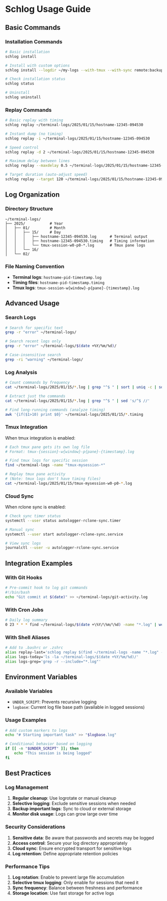 # Schlog Usage Guide

## Basic Commands

### Installation Commands

```bash
# Basic installation
schlog install

# Install with custom options
schlog install --logdir ~/my-logs --with-tmux --with-sync remote:backup

# Check installation status
schlog status

# Uninstall
schlog uninstall
```

### Replay Commands

```bash
# Basic replay with timing
schlog replay ~/terminal-logs/2025/01/15/hostname-12345-094530

# Instant dump (no timing)
schlog replay -i ~/terminal-logs/2025/01/15/hostname-12345-094530

# Speed control
schlog replay -d 2 ~/terminal-logs/2025/01/15/hostname-12345-094530

# Maximum delay between lines
schlog replay --maxdelay 0.5 ~/terminal-logs/2025/01/15/hostname-12345-094530

# Target duration (auto-adjust speed)
schlog replay --target 120 ~/terminal-logs/2025/01/15/hostname-12345-094530
```

## Log Organization

### Directory Structure

```
~/terminal-logs/
├── 2025/           # Year
│   ├── 01/         # Month
│   │   ├── 15/     # Day
│   │   │   ├── hostname-12345-094530.log      # Terminal output
│   │   │   ├── hostname-12345-094530.timing   # Timing information
│   │   │   └── tmux-session-w0-p0-*.log       # Tmux pane logs
│   │   └── 16/
│   └── 02/
```

### File Naming Convention

- **Terminal logs**: `hostname-pid-timestamp.log`
- **Timing files**: `hostname-pid-timestamp.timing`
- **Tmux logs**: `tmux-session-w{window}-p{pane}-{timestamp}.log`

## Advanced Usage

### Search Logs

```bash
# Search for specific text
grep -r "error" ~/terminal-logs/

# Search recent logs only
grep -r "error" ~/terminal-logs/$(date +%Y/%m/%d)/

# Case-insensitive search
grep -ri "warning" ~/terminal-logs/
```

### Log Analysis

```bash
# Count commands by frequency
cat ~/terminal-logs/2025/01/15/*.log | grep "^$ " | sort | uniq -c | sort -nr

# Extract just the commands
cat ~/terminal-logs/2025/01/15/*.log | grep "^$ " | sed 's/^$ //'

# Find long-running commands (analyze timing)
awk '{if($1>10) print $0}' ~/terminal-logs/2025/01/15/*.timing
```

### Tmux Integration

When tmux integration is enabled:

```bash
# Each tmux pane gets its own log file
# Format: tmux-{session}-w{window}-p{pane}-{timestamp}.log

# Find tmux logs for specific session
find ~/terminal-logs -name "tmux-mysession-*"

# Replay tmux pane activity
# (Note: tmux logs don't have timing files)
cat ~/terminal-logs/2025/01/15/tmux-mysession-w0-p0-*.log
```

### Cloud Sync

When rclone sync is enabled:

```bash
# Check sync timer status
systemctl --user status autologger-rclone-sync.timer

# Manual sync
systemctl --user start autologger-rclone-sync.service

# View sync logs
journalctl --user -u autologger-rclone-sync.service
```

## Integration Examples

### With Git Hooks

```bash
# Pre-commit hook to log git commands
#!/bin/bash
echo "Git commit at $(date)" >> ~/terminal-logs/git-activity.log
```

### With Cron Jobs

```bash
# Daily log summary
0 23 * * * find ~/terminal-logs/$(date +\%Y/\%m/\%d) -name "*.log" | wc -l >> ~/daily-activity.log
```

### With Shell Aliases

```bash
# Add to .bashrc or .zshrc
alias replay-last='schlog replay $(find ~/terminal-logs -name "*.log" -type f -printf "%T@ %p\n" | sort -n | tail -1 | cut -d" " -f2- | sed "s/.log$//")'
alias logs-today='ls -la ~/terminal-logs/$(date +%Y/%m/%d)/'
alias logs-grep='grep -r --include="*.log"'
```

## Environment Variables

### Available Variables

- `UNDER_SCRIPT`: Prevents recursive logging
- `logbase`: Current log file base path (available in logged sessions)

### Usage Examples

```bash
# Add custom markers to logs
echo "# Starting important task" >> "$logbase.log"

# Conditional behavior based on logging
if [[ -n "$UNDER_SCRIPT" ]]; then
    echo "This session is being logged"
fi
```

## Best Practices

### Log Management

1. **Regular cleanup**: Use logrotate or manual cleanup
2. **Selective logging**: Exclude sensitive sessions when needed
3. **Backup important logs**: Sync to cloud or external storage
4. **Monitor disk usage**: Logs can grow large over time

### Security Considerations

1. **Sensitive data**: Be aware that passwords and secrets may be logged
2. **Access control**: Secure your log directory appropriately
3. **Cloud sync**: Ensure encrypted transport for sensitive logs
4. **Log retention**: Define appropriate retention policies

### Performance Tips

1. **Log rotation**: Enable to prevent large file accumulation
2. **Selective tmux logging**: Only enable for sessions that need it
3. **Sync frequency**: Balance between freshness and performance
4. **Storage location**: Use fast storage for active logs